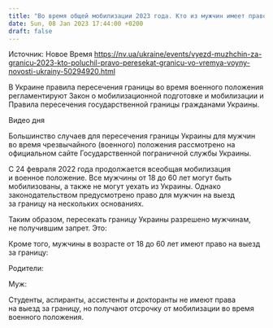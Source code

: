 ```yaml
---
title: "Во время общей мобилизации 2023 года. Кто из мужчин имеет право выезжать из Украины"
date: Sun, 08 Jan 2023 17:44:00 +0200
draft: false
---
```

Источник: Новое Время https://nv.ua/ukraine/events/vyezd-muzhchin-za-granicu-2023-kto-poluchil-pravo-peresekat-granicu-vo-vremya-voyny-novosti-ukrainy-50294920.html


В Украине правила пересечения границы во время военного положения регламентируют Закон о мобилизационной подготовке и мобилизации и Правила пересечения государственной границы гражданами Украины.

 Видео дня   

Большинство случаев для пересечения границы Украины для мужчин во время чрезвычайного (военного) положения рассмотрено на официальном сайте Государственной пограничной службы Украины.

С 24 февраля 2022 года продолжается всеобщая мобилизация и военное положение. Все мужчины от 18 до 60 лет могут быть мобилизованы, а также не могут уехать из Украины. Однако законодательством предусмотрено право для мужчин на выезд за границу на нескольких основаниях.

Таким образом, пересекать границу Украины разрешено мужчинам, не получившим запрет. Это:

Кроме того, мужчины в возрасте от 18 до 60 лет имеют право на выезд за границу:

Родители:

Муж:

Студенты, аспиранты, ассистенты и докторанты не имеют права на выезд за границу, но получают отсрочку от мобилизации во время военного положения.
